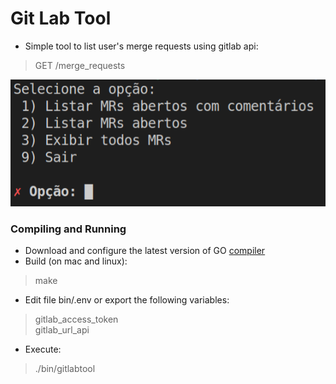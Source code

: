 # Git Lab Tool

- Simple tool to list user's merge requests using gitlab api:
> GET /merge_requests

![menu](.images/gitlabtool.png)


### Compiling and Running
- Download and configure the latest version of GO [compiler](https://golang.org/dl/)
- Build (on mac and linux):   
> make    
- Edit file bin/.env or export the following variables: 
> gitlab_access_token   
> gitlab_url_api   
- Execute: 
> ./bin/gitlabtool   
